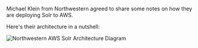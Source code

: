 Michael Klein from Northwestern agreed to share some notes on how they are deploying Solr to AWS.

Here's their architecture in a nutshell:

![Northwestern AWS Solr Architecture Diagram](https://user-images.githubusercontent.com/131982/42899244-4d1b3ece-8a7a-11e8-8b55-579c24757b3f.png)

